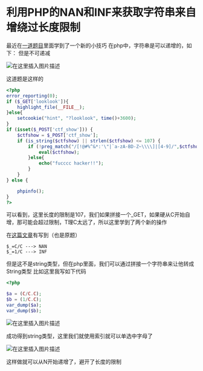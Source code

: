# 利用PHP的NAN和INF来获取字符串来自增绕过长度限制




最近在[一道题目](https://blog.csdn.net/m0_51078229/article/details/119745997)里面学到了一个新的小技巧
在php中，字符串是可以递增的，如下：
但是不可递减

![在这里插入图片描述](https://img-blog.csdnimg.cn/b8e678eff65441339beeb3465388113b.png?x-oss-process=image/watermark,type_ZmFuZ3poZW5naGVpdGk,shadow_10,text_aHR0cHM6Ly9ibG9nLmNzZG4ubmV0L20wXzUxMDc4MjI5,size_16,color_FFFFFF,t_70)

这道题是这样的

```php
<?php
error_reporting(0);
if ($_GET['looklook']){
    highlight_file(__FILE__);
}else{
    setcookie("hint", "?looklook", time()+3600);
}
if (isset($_POST['ctf_show'])) {
    $ctfshow = $_POST['ctf_show'];
    if (is_string($ctfshow) || strlen($ctfshow) <= 107) {
        if (!preg_match("/[!@#%^&*:'\"|`a-zA-BD-Z~\\\\]|[4-9]/",$ctfshow)){
            eval($ctfshow);
        }else{
            echo("fucccc hacker!!");
        }
    }
} else {

    phpinfo();
}
?>
```
可以看到，这里长度的限制是107，我们如果拼接一个_GET，如果硬从C开始自增，那可能会超过限制，T理C太远了，所以这里学到了两个新的操作

在[这篇文章](https://blog.csdn.net/rfrder/article/details/119535886)有写到（也是原题）
```
$_=C/C ---> NAN
$_=1/C ---> INF
```
但是这不是string类型，但在php里面，我们可以通过拼接一个字符串来让他转成String类型
比如这里我写如下代码

```php
<?php

$a = (C/C.C);
$b = (1/C.C);
var_dump($a);
var_dump($b);
```


![在这里插入图片描述](https://img-blog.csdnimg.cn/e6200a7ca3c24f22b06d941f6df7deca.png)

成功得到string类型，这里我们就使用索引就可以单选中字母了

![在这里插入图片描述](https://img-blog.csdnimg.cn/d06cdfac3dec4eb5aa85650fe9aacfa0.png)

这样做就可以从N开始递增了，避开了长度的限制

